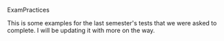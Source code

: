 ExamPractices

This is some examples for the last semester's tests that we were asked to complete. I will be updating it with more on the way.

